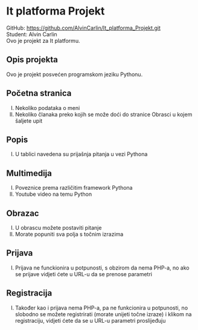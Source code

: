 # It platforma Projekt
GitHub: https://github.com/AlvinCarlin/It_platforma_Projekt.git<br />
Student: Alvin Carlin<br />
Ovo je projekt za It platformu.<br />
<h2>Opis projekta</h2>
<p> Ovo je projekt posvećen programskom jeziku Pythonu. 
</p>

 <h2>Početna stranica</h2>       
<ol type="I"> 
    <li>Nekoliko podataka o meni</li>
      <li>Nekoliko članaka preko kojih se može doći do stranice Obrasci u kojem šaljete upit</li>
</ol>

 <h2>Popis</h2>       
<ol type="I"> 
    <li>U tablici navedena su prijašnja pitanja u vezi Pythona</li>
</ol>

 <h2>Multimedija</h2>       
<ol type="I"> 
    <li>Poveznice prema različitim framework Pythona</li>
    <li>Youtube video na temu Python</li>
</ol>

 <h2>Obrazac</h2>       
<ol type="I"> 
    <li>U obrascu možete postaviti pitanje</li>
    <li>Morate popuniti sva polja s točnim izrazima</li>
</ol>

 <h2>Prijava</h2>       
<ol type="I"> 
    <li>Prijava ne funckionira u potpunosti, s obzirom da nema PHP-a, 
        no ako se prijave vidjeti ćete u URL-u da se prenose parametri</li>
</ol>

 <h2>Registracija</h2>       
<ol type="I"> 
    <li>Također kao i prijava nema PHP-a, pa ne funkcionira u potpunosti,
        no slobodno se možete registrirati (morate unijeti točne izraze) i klikom na registraciju, vidjeti ćete da se u URL-u parametri proslijeđuju</li>
</ol>
